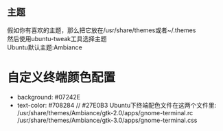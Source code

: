 ## 主题  
假如你有喜欢的主题，那么把它放在/usr/share/themes或者~/.themes  
然后使用ubuntu-tweak工具选择主题  
Ubuntu默认主题:Ambiance  

# 自定义终端颜色配置  
* background: #07242E
* text-color: #708284 // #27E0B3
Ubuntu下终端配色文件在这两个文件里:  
/usr/share/themes/Ambiance/gtk-2.0/apps/gnome-terminal.rc  
/usr/share/themes/Ambiance/gtk-3.0/apps/gnome-terminal.css

